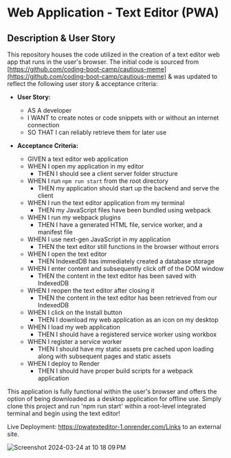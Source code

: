 # Web Application - Text Editor (PWA)

## Description & User Story

This repository houses the code utilized in the creation of a text editor web app that runs in the user's browser. The initial code is sourced from [https://github.com/coding-boot-camp/cautious-meme](https://github.com/coding-boot-camp/cautious-meme) & was updated to reflect the following user story & acceptance criteria:

- **User Story:**
  - AS A developer
  - I WANT to create notes or code snippets with or without an internet connection
  - SO THAT I can reliably retrieve them for later use

- **Acceptance Criteria:**
  - GIVEN a text editor web application
  - WHEN I open my application in my editor
    - THEN I should see a client server folder structure
  - WHEN I run `npm run start` from the root directory
    - THEN my application should start up the backend and serve the client
  - WHEN I run the text editor application from my terminal
    - THEN my JavaScript files have been bundled using webpack
  - WHEN I run my webpack plugins
    - THEN I have a generated HTML file, service worker, and a manifest file
  - WHEN I use next-gen JavaScript in my application
    - THEN the text editor still functions in the browser without errors
  - WHEN I open the text editor
    - THEN IndexedDB has immediately created a database storage
  - WHEN I enter content and subsequently click off of the DOM window
    - THEN the content in the text editor has been saved with IndexedDB
  - WHEN I reopen the text editor after closing it
    - THEN the content in the text editor has been retrieved from our IndexedDB
  - WHEN I click on the Install button
    - THEN I download my web application as an icon on my desktop
  - WHEN I load my web application
    - THEN I should have a registered service worker using workbox
  - WHEN I register a service worker
    - THEN I should have my static assets pre cached upon loading along with subsequent pages and static assets
  - WHEN I deploy to Render
    - THEN I should have proper build scripts for a webpack application

This application is fully functional within the user's browser and offers the option of being downloaded as a desktop application for offline use. Simply clone this project and run 'npm run start' within a root-level integrated terminal and begin using the text editor!

Live Deployment: https://pwatexteditor-1.onrender.com/Links to an external site.






![Screenshot 2024-03-24 at 10 18 09 PM](https://github.com/nrasch86/PWATextEditor/assets/145396887/a51aedba-a78d-424f-ae62-d27bb0454f69)
